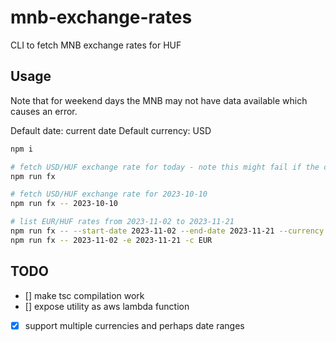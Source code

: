 # mnb-exchange-rates
CLI to fetch MNB exchange rates for HUF

## Usage
Note that for weekend days the MNB may not have data available which causes an error.

Default date: current date
Default currency: USD

```bash
npm i

# fetch USD/HUF exchange rate for today - note this might fail if the current date is a weekend or a holiday
npm run fx

# fetch USD/HUF exchange rate for 2023-10-10 
npm run fx -- 2023-10-10

# list EUR/HUF rates from 2023-11-02 to 2023-11-21
npm run fx -- --start-date 2023-11-02 --end-date 2023-11-21 --currency EUR
npm run fx -- 2023-11-02 -e 2023-11-21 -c EUR

```

## TODO
- [] make tsc compilation work
- [] expose utility as aws lambda function
- [x] support multiple currencies and perhaps date ranges
